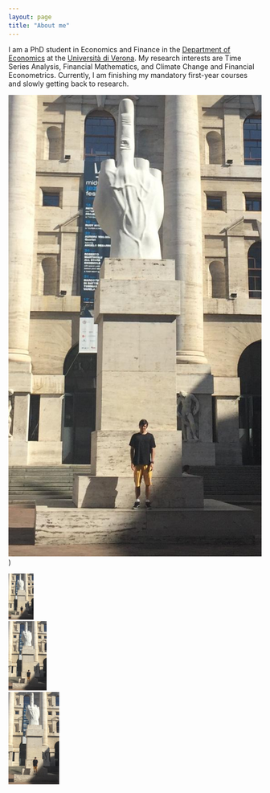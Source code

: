 ```yaml
---
layout: page
title: "About me"
---
```


I am a PhD student in Economics and Finance in the [Department of Economics](https://www.dse.univr.it/?lang=en) at the [Università di Verona](https://www.univr.it/en/home). My research interests are Time Series Analysis, Financial Mathematics, and Climate Change and Financial Econometrics. Currently, I am finishing my mandatory first-year courses and slowly getting back to research.

![title](/pic_milano.jpeg))


<div class="row">
  <div class="column">
    <img src="/pic_milano.jpg" alt="primeira imagem" style="width:10%">
  </div>
  <div class="column">
    <img src="/pic_milano.jpg" alt="segunda imagem" style="width:15%">
  </div>
  <div class="column">
    <img src="/pic_milano.jpg" alt="terceira imagem" style="width:20%">
  </div>
</div>
